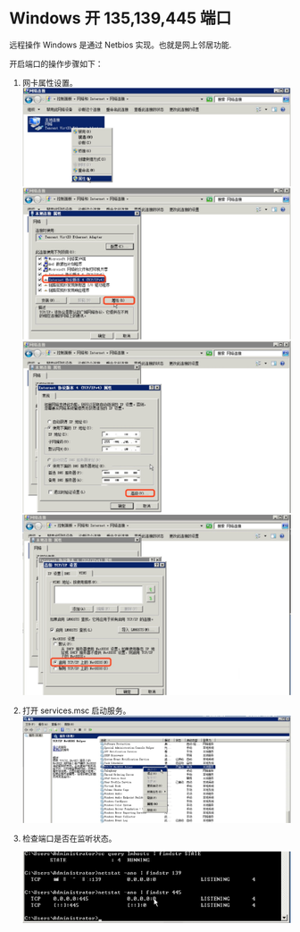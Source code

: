 # Windows 开 135,139,445 端口

远程操作 Windows 是通过 Netbios 实现。也就是网上邻居功能.

开启端口的操作步骤如下：

1. 网卡属性设置。
    ![](../assets/15316340927055.jpg)
    ![](../assets/15316343891793.jpg)
    ![](../assets/15316345084109.jpg)
    ![](../assets/15316345475886.jpg)



2. 打开 services.msc 启动服务。
     ![](../assets/15316450202626.jpg)



3. 检查端口是否在监听状态。



    ![](../assets/15316347734408.jpg)

